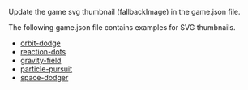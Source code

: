 Update the game svg thumbnail (fallbackImage) in the game.json file.

The following game.json file contains examples for SVG thumbnails.

- [orbit-dodge](../../games/orbit-dodge/game.json)
- [reaction-dots](../../games/reaction-dots/game.json)
- [gravity-field](../../games/gravity-field/game.json)
- [particle-pursuit](../../games/particle-pursuit/game.json)
- [space-dodger](../../games/space-dodger/game.json)